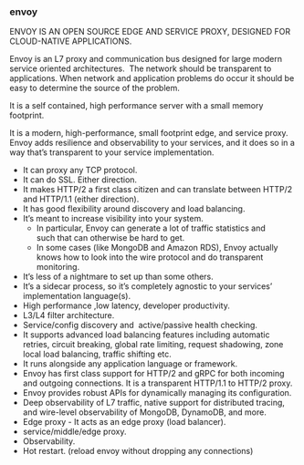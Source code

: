 ### envoy

ENVOY IS AN OPEN SOURCE EDGE AND SERVICE PROXY, DESIGNED FOR CLOUD-NATIVE APPLICATIONS.

Envoy is an L7 proxy and communication bus designed for large modern service oriented architectures. 
The network should be transparent to applications.
When network and application problems do occur it should be easy to determine the source of the problem.

It is a self contained, high performance server with a small memory footprint.

It is a modern, high-performance, small footprint edge, and service proxy. Envoy adds resilience and observability to your services, and it does so in a way that’s transparent to your service implementation.

- It can proxy any TCP protocol.
- It can do SSL. Either direction.
- It makes HTTP/2 a first class citizen and can translate between HTTP/2 and HTTP/1.1 (either direction).
- It has good flexibility around discovery and load balancing.
- It’s meant to increase visibility into your system.
	- In particular, Envoy can generate a lot of traffic statistics and such that can otherwise be hard to get.
	- In some cases (like MongoDB and Amazon RDS), Envoy actually knows how to look into the wire protocol and do transparent monitoring.
- It’s less of a nightmare to set up than some others.
- It’s a sidecar process, so it’s completely agnostic to your services’ implementation language(s).
- High performance ,low latency, developer productivity.
- L3/L4 filter architecture.
- Service/config discovery and  active/passive health checking.
- It supports advanced load balancing features including automatic retries, circuit breaking, global rate limiting, request shadowing, zone local load balancing, traffic shifting etc.
-  It runs alongside any application language or framework.
- Envoy has first class support for HTTP/2 and gRPC for both incoming and outgoing connections. It is a transparent HTTP/1.1 to HTTP/2 proxy.
- Envoy provides robust APIs for dynamically managing its configuration.
- Deep observability of L7 traffic, native support for distributed tracing, and wire-level observability of MongoDB, DynamoDB, and more.
- Edge proxy - It acts as an edge proxy (load balancer).
- service/middle/edge proxy.
- Observability.
- Hot restart. (reload envoy without dropping any connections)